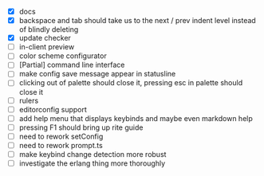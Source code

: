 - [x] docs
- [x] backspace and tab should take us to the next / prev indent level instead
  of blindly deleting
- [x] update checker
- [ ] in-client preview
- [ ] color scheme configurator
- [ ] [Partial\] command line interface
- [ ] make config save message appear in statusline
- [ ] clicking out of palette should close it, pressing esc in palette should
  close it
- [ ] rulers
- [ ] editorconfig support
- [ ] add help menu that displays keybinds and maybe even markdown help
- [ ] pressing F1 should bring up rite guide
- [ ] need to rework setConfig
- [ ] need to rework prompt.ts
- [ ] make keybind change detection more robust
- [ ] investigate the erlang thing more thoroughly
